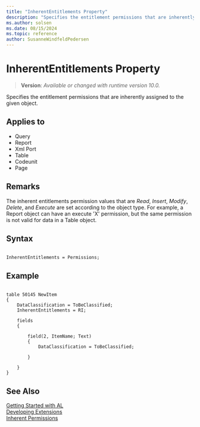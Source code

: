 ```yaml
---
title: "InherentEntitlements Property"
description: "Specifies the entitlement permissions that are inherently assigned to the given object."
ms.author: solsen
ms.date: 08/15/2024
ms.topic: reference
author: SusanneWindfeldPedersen
---
```

[//]: # (START>DO_NOT_EDIT)
[//]: # (IMPORTANT:Do not edit any of the content between here and the END>DO_NOT_EDIT.)
[//]: # (Any modifications should be made in the .xml files in the ModernDev repo.)
# InherentEntitlements Property
> **Version**: _Available or changed with runtime version 10.0._

Specifies the entitlement permissions that are inherently assigned to the given object.

## Applies to
-   Query
-   Report
-   Xml Port
-   Table
-   Codeunit
-   Page

[//]: # (IMPORTANT: END>DO_NOT_EDIT)


## Remarks

The inherent entitlements permission values that are *Read*, *Insert*, *Modify*, *Delete*, and *Execute* are set according to the object type. For example, a Report object can have an execute 'X' permission, but the same permission is not valid for data in a Table object.

## Syntax 

```AL

InherentEntitlements = Permissions;

```

## Example 

```AL

table 50145 NewItem
{
    DataClassification = ToBeClassified;
    InherentEntitlements = RI;
   
    fields
    {
        
        field(2, ItemName; Text)    
        {
            DataClassification = ToBeClassified;
        
        }  

    }
}
```

## See Also  
[Getting Started with AL](../devenv-get-started.md)  
[Developing Extensions](../devenv-dev-overview.md)  
[Inherent Permissions](../devenv-inherent-permissions.md)  

